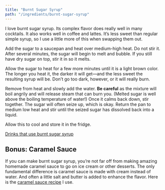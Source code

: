 ```yaml
---
title: "Burnt Sugar Syrup"
path: "/ingredients/burnt-sugar-syrup"
---
```


I love burnt sugar syrup. Its complex flavor does really well in many cocktails. It also works well in coffee and lattes. It’s less sweet than regular simple syrup, so I use a little more of this when swapping them out.

Add the sugar to a saucepan and heat over medium-high heat. Do not stir it. After several minutes, the sugar will begin to melt and bubble. If you still have dry sugar on top, stir it in so it melts.

Allow the sugar to heat for a few more minutes until it is a light brown color. The longer you heat it, the darker it will get&mdash;and the less sweet the resulting syrup will be. Don’t go too dark, however, or it will really burn.

Remove from heat and slowly add the water. **Be careful** as the mixture will boil angrily and will release steam that can burn you. (Melted sugar is well above the boiling temperature of water!) Once it calms back down, stir together. The sugar will often seize up, which is okay. Return the pan to medium low heat and stir until the seized sugar has dissolved back into a liquid.

Allow this to cool and store it in the fridge.

<a class="button" href="/tags/burnt-sugar-syrup">Drinks that use burnt sugar syrup</a>

## Bonus: Caramel Sauce
If you can make burnt sugar syrup, you’re not far off from making amazing homemade caramel sauce to go on ice cream or other desserts. The only fundamental difference is caramel sauce is made with cream instead of water. And often a little salt and butter is added to enhance the flavor. Here is the [caramel sauce recipe](https://www.mybakingaddiction.com/fundamentals-how-to-make-homemade-caramel-sauce/) I use.

